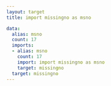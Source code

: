 ```yaml
---
layout: target
title: import missingno as msno

data:
  alias: msno
  count: 17
  imports:
  - alias: msno
    count: 17
    import: import missingno as msno
    target: missingno
  target: missingno
---
```

